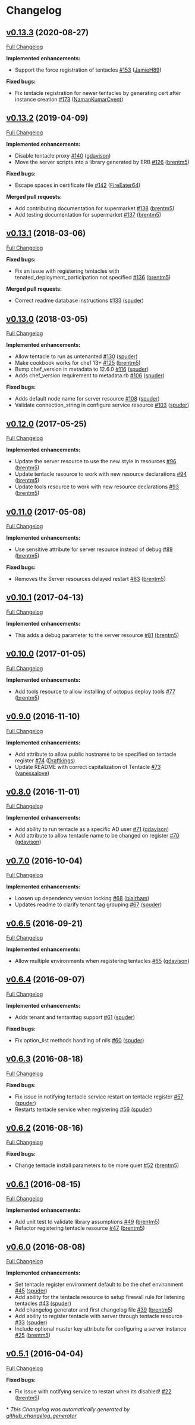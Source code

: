 # Changelog

## [v0.13.3](https://github.com/cvent/octopus-deploy-cookbook/tree/v0.13.3) (2020-08-27)

[Full Changelog](https://github.com/cvent/octopus-deploy-cookbook/compare/v0.13.2...v0.13.3)

**Implemented enhancements:**

- Support the force registration of tentacles [\#153](https://github.com/cvent/octopus-deploy-cookbook/pull/153) ([JamieH89](https://github.com/JamieH89))

**Fixed bugs:**

- Fix tentacle registration for newer tentacles by generating cert after instance creation [\#173](https://github.com/cvent/octopus-deploy-cookbook/pull/173) ([NamanKumarCvent](https://github.com/NamanKumarCvent))

## [v0.13.2](https://github.com/cvent/octopus-deploy-cookbook/tree/v0.13.2) (2019-04-09)

[Full Changelog](https://github.com/cvent/octopus-deploy-cookbook/compare/v0.13.1...v0.13.2)

**Implemented enhancements:**

- Disable tentacle proxy [\#140](https://github.com/cvent/octopus-deploy-cookbook/pull/140) ([gdavison](https://github.com/gdavison))
- Move the server scripts into a library generated by ERB [\#126](https://github.com/cvent/octopus-deploy-cookbook/pull/126) ([brentm5](https://github.com/brentm5))

**Fixed bugs:**

- Escape spaces in certificate file [\#142](https://github.com/cvent/octopus-deploy-cookbook/pull/142) ([FireEater64](https://github.com/FireEater64))

**Merged pull requests:**

- Add contributing documentation for supermarket [\#138](https://github.com/cvent/octopus-deploy-cookbook/pull/138) ([brentm5](https://github.com/brentm5))
- Add testing documentation for supermarket [\#137](https://github.com/cvent/octopus-deploy-cookbook/pull/137) ([brentm5](https://github.com/brentm5))

## [v0.13.1](https://github.com/cvent/octopus-deploy-cookbook/tree/v0.13.1) (2018-03-06)

[Full Changelog](https://github.com/cvent/octopus-deploy-cookbook/compare/v0.13.0...v0.13.1)

**Fixed bugs:**

- Fix an issue with registering tentacles with tenated\_deployment\_participation not specified [\#136](https://github.com/cvent/octopus-deploy-cookbook/pull/136) ([brentm5](https://github.com/brentm5))

**Merged pull requests:**

- Correct readme database instructions [\#133](https://github.com/cvent/octopus-deploy-cookbook/pull/133) ([spuder](https://github.com/spuder))

## [v0.13.0](https://github.com/cvent/octopus-deploy-cookbook/tree/v0.13.0) (2018-03-05)

[Full Changelog](https://github.com/cvent/octopus-deploy-cookbook/compare/v0.12.0...v0.13.0)

**Implemented enhancements:**

- Allow tentacle to run as untenanted [\#130](https://github.com/cvent/octopus-deploy-cookbook/pull/130) ([spuder](https://github.com/spuder))
- Make cookbook works for chef 13+ [\#125](https://github.com/cvent/octopus-deploy-cookbook/pull/125) ([brentm5](https://github.com/brentm5))
- Bump chef\_version in metadata to 12.6.0 [\#116](https://github.com/cvent/octopus-deploy-cookbook/pull/116) ([spuder](https://github.com/spuder))
- Adds chef\_version requirement to metadata.rb [\#106](https://github.com/cvent/octopus-deploy-cookbook/pull/106) ([spuder](https://github.com/spuder))

**Fixed bugs:**

- Adds default node name for server resource [\#108](https://github.com/cvent/octopus-deploy-cookbook/pull/108) ([spuder](https://github.com/spuder))
- Validate connection\_string in configure service resource [\#103](https://github.com/cvent/octopus-deploy-cookbook/pull/103) ([spuder](https://github.com/spuder))

## [v0.12.0](https://github.com/cvent/octopus-deploy-cookbook/tree/v0.12.0) (2017-05-25)

[Full Changelog](https://github.com/cvent/octopus-deploy-cookbook/compare/v0.11.0...v0.12.0)

**Implemented enhancements:**

- Update the server resource to use the new style in resources [\#96](https://github.com/cvent/octopus-deploy-cookbook/pull/96) ([brentm5](https://github.com/brentm5))
- Update tentacle resource to work with new resource declarations [\#94](https://github.com/cvent/octopus-deploy-cookbook/pull/94) ([brentm5](https://github.com/brentm5))
- Update tools resource to work with new resource declarations [\#93](https://github.com/cvent/octopus-deploy-cookbook/pull/93) ([brentm5](https://github.com/brentm5))

## [v0.11.0](https://github.com/cvent/octopus-deploy-cookbook/tree/v0.11.0) (2017-05-08)

[Full Changelog](https://github.com/cvent/octopus-deploy-cookbook/compare/v0.10.1...v0.11.0)

**Implemented enhancements:**

- Use sensitive attribute for server resource instead of debug [\#89](https://github.com/cvent/octopus-deploy-cookbook/pull/89) ([brentm5](https://github.com/brentm5))

**Fixed bugs:**

- Removes the Server resources delayed restart [\#83](https://github.com/cvent/octopus-deploy-cookbook/pull/83) ([brentm5](https://github.com/brentm5))

## [v0.10.1](https://github.com/cvent/octopus-deploy-cookbook/tree/v0.10.1) (2017-04-13)

[Full Changelog](https://github.com/cvent/octopus-deploy-cookbook/compare/v0.10.0...v0.10.1)

**Implemented enhancements:**

- This adds a debug parameter to the server resource [\#81](https://github.com/cvent/octopus-deploy-cookbook/pull/81) ([brentm5](https://github.com/brentm5))

## [v0.10.0](https://github.com/cvent/octopus-deploy-cookbook/tree/v0.10.0) (2017-01-05)

[Full Changelog](https://github.com/cvent/octopus-deploy-cookbook/compare/v0.9.0...v0.10.0)

**Implemented enhancements:**

- Add tools resource to allow installing of octopus deploy tools [\#77](https://github.com/cvent/octopus-deploy-cookbook/pull/77) ([brentm5](https://github.com/brentm5))

## [v0.9.0](https://github.com/cvent/octopus-deploy-cookbook/tree/v0.9.0) (2016-11-10)

[Full Changelog](https://github.com/cvent/octopus-deploy-cookbook/compare/v0.8.0...v0.9.0)

**Implemented enhancements:**

- Add attribute to allow public hostname to be specified on tentacle register [\#74](https://github.com/cvent/octopus-deploy-cookbook/pull/74) ([Draftkings](https://github.com/Draftkings))
- Update README with correct capitalization of Tentacle [\#73](https://github.com/cvent/octopus-deploy-cookbook/pull/73) ([vanessalove](https://github.com/vanessalove))

## [v0.8.0](https://github.com/cvent/octopus-deploy-cookbook/tree/v0.8.0) (2016-11-01)

[Full Changelog](https://github.com/cvent/octopus-deploy-cookbook/compare/v0.7.0...v0.8.0)

**Implemented enhancements:**

- Add ability to run tentacle as a specific AD user [\#71](https://github.com/cvent/octopus-deploy-cookbook/pull/71) ([gdavison](https://github.com/gdavison))
- Add attribute to allow tentacle name to be changed on register  [\#70](https://github.com/cvent/octopus-deploy-cookbook/pull/70) ([gdavison](https://github.com/gdavison))

## [v0.7.0](https://github.com/cvent/octopus-deploy-cookbook/tree/v0.7.0) (2016-10-04)

[Full Changelog](https://github.com/cvent/octopus-deploy-cookbook/compare/v0.6.5...v0.7.0)

**Implemented enhancements:**

- Loosen up dependency version locking [\#68](https://github.com/cvent/octopus-deploy-cookbook/pull/68) ([blairham](https://github.com/blairham))
- Updates readme to clarify tenant tag grouping [\#67](https://github.com/cvent/octopus-deploy-cookbook/pull/67) ([spuder](https://github.com/spuder))

## [v0.6.5](https://github.com/cvent/octopus-deploy-cookbook/tree/v0.6.5) (2016-09-21)

[Full Changelog](https://github.com/cvent/octopus-deploy-cookbook/compare/v0.6.4...v0.6.5)

**Implemented enhancements:**

- Allow multiple environments when registering tentacles [\#65](https://github.com/cvent/octopus-deploy-cookbook/pull/65) ([gdavison](https://github.com/gdavison))

## [v0.6.4](https://github.com/cvent/octopus-deploy-cookbook/tree/v0.6.4) (2016-09-07)

[Full Changelog](https://github.com/cvent/octopus-deploy-cookbook/compare/v0.6.3...v0.6.4)

**Implemented enhancements:**

- Adds tenant and tentanttag support [\#61](https://github.com/cvent/octopus-deploy-cookbook/pull/61) ([spuder](https://github.com/spuder))

**Fixed bugs:**

- Fix option\_list methods handling of nils [\#60](https://github.com/cvent/octopus-deploy-cookbook/pull/60) ([spuder](https://github.com/spuder))

## [v0.6.3](https://github.com/cvent/octopus-deploy-cookbook/tree/v0.6.3) (2016-08-18)

[Full Changelog](https://github.com/cvent/octopus-deploy-cookbook/compare/v0.6.2...v0.6.3)

**Fixed bugs:**

- Fix issue in notifying tentacle service restart on tentacle register [\#57](https://github.com/cvent/octopus-deploy-cookbook/pull/57) ([spuder](https://github.com/spuder))
- Restarts tentacle service when registering [\#56](https://github.com/cvent/octopus-deploy-cookbook/pull/56) ([spuder](https://github.com/spuder))

## [v0.6.2](https://github.com/cvent/octopus-deploy-cookbook/tree/v0.6.2) (2016-08-16)

[Full Changelog](https://github.com/cvent/octopus-deploy-cookbook/compare/v0.6.1...v0.6.2)

**Fixed bugs:**

- Change tentacle install parameters to be more quiet [\#52](https://github.com/cvent/octopus-deploy-cookbook/pull/52) ([brentm5](https://github.com/brentm5))

## [v0.6.1](https://github.com/cvent/octopus-deploy-cookbook/tree/v0.6.1) (2016-08-15)

[Full Changelog](https://github.com/cvent/octopus-deploy-cookbook/compare/v0.6.0...v0.6.1)

**Implemented enhancements:**

- Add unit test to validate library assumptions [\#49](https://github.com/cvent/octopus-deploy-cookbook/pull/49) ([brentm5](https://github.com/brentm5))
- Refactor registering tentacle resource [\#47](https://github.com/cvent/octopus-deploy-cookbook/pull/47) ([brentm5](https://github.com/brentm5))

## [v0.6.0](https://github.com/cvent/octopus-deploy-cookbook/tree/v0.6.0) (2016-08-08)

[Full Changelog](https://github.com/cvent/octopus-deploy-cookbook/compare/v0.5.1...v0.6.0)

**Implemented enhancements:**

- Set tentacle register environment default to be the chef environment [\#45](https://github.com/cvent/octopus-deploy-cookbook/pull/45) ([spuder](https://github.com/spuder))
- Add ability for the tentacle resource to setup firewall rule for listening tentacles [\#43](https://github.com/cvent/octopus-deploy-cookbook/pull/43) ([spuder](https://github.com/spuder))
- Add changelog generator and first changelog file [\#39](https://github.com/cvent/octopus-deploy-cookbook/pull/39) ([brentm5](https://github.com/brentm5))
- Add ability to register tentacle with server through tentacle resource  [\#33](https://github.com/cvent/octopus-deploy-cookbook/pull/33) ([spuder](https://github.com/spuder))
- Include optional master key attribute for configuring a server instance [\#25](https://github.com/cvent/octopus-deploy-cookbook/pull/25) ([brentm5](https://github.com/brentm5))

## [v0.5.1](https://github.com/cvent/octopus-deploy-cookbook/tree/v0.5.1) (2016-04-04)

[Full Changelog](https://github.com/cvent/octopus-deploy-cookbook/compare/v0.5.0...v0.5.1)

**Fixed bugs:**

- Fix issue with notifying service to restart when its disabled! [\#22](https://github.com/cvent/octopus-deploy-cookbook/pull/22) ([brentm5](https://github.com/brentm5))



\* *This Changelog was automatically generated by [github_changelog_generator](https://github.com/github-changelog-generator/github-changelog-generator)*
